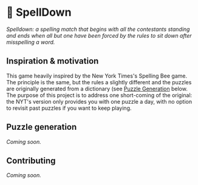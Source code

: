 # :honeybee: SpellDown

_Spelldown: a spelling match that begins with all the contestants standing and ends when all but one have been forced by the rules to sit down after misspelling a word._

## Inspiration & motivation

This game heavily inspired by the New York Times's Spelling Bee game. The principle is the same, but the rules a slightly different and the puzzles are originally generated from a dictionary (see [Puzzle Generation](#Puzzle-generation) below. The purpose of this project is to address one short-coming of the original: the NYT's version only provides you with one puzzle a day, with no option to revisit past puzzles if you want to keep playing.

## Puzzle generation

_Coming soon._

## Contributing

_Coming soon._
